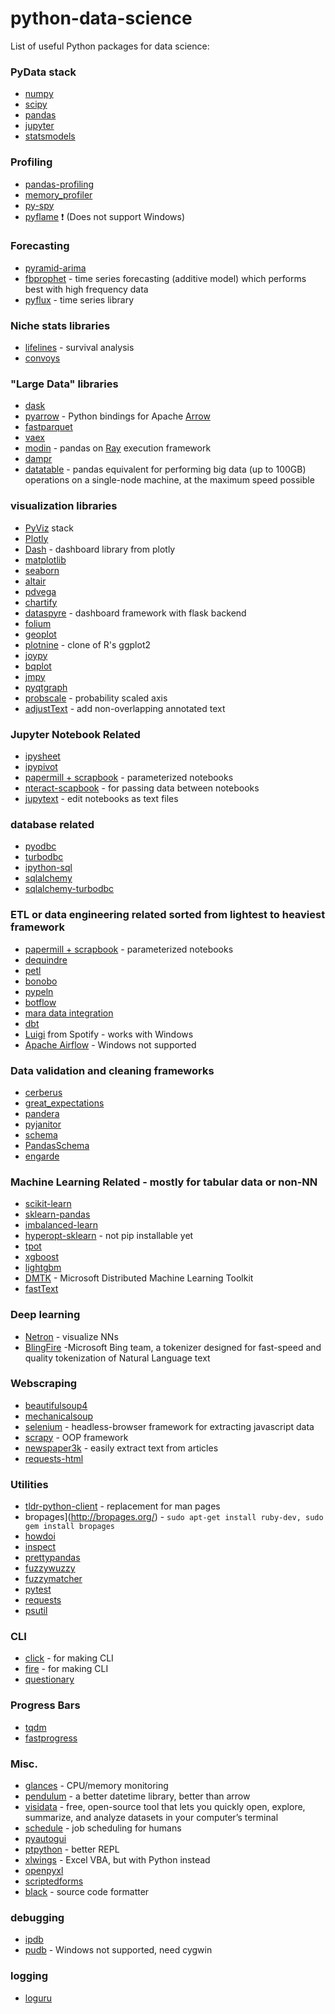 # python-data-science
List of useful Python packages for data science:

### PyData stack
- [numpy](http://www.numpy.org/)
- [scipy](https://docs.scipy.org/doc/scipy/reference/)
- [pandas](https://pandas.pydata.org/)
- [jupyter](https://jupyter.org/)
- [statsmodels](https://www.statsmodels.org/stable/index.html)

### Profiling
- [pandas-profiling](https://github.com/pandas-profiling/pandas-profiling)
- [memory_profiler](https://github.com/pythonprofilers/memory_profiler)
- [py-spy](https://github.com/benfred/py-spy/blob/master/README.md)
- [pyflame](https://github.com/uber/pyflame) ❗ (Does not support Windows)

### Forecasting
- [pyramid-arima](https://github.com/tgsmith61591/pyramid)
- [fbprophet](https://facebook.github.io/prophet/) - time series forecasting (additive model) which performs best with high frequency data
- [pyflux](https://github.com/RJT1990/pyflux) - time series library

### Niche stats libraries
- [lifelines](https://github.com/CamDavidsonPilon/lifelines) - survival analysis
- [convoys](https://better.engineering/convoys/)

### "Large Data" libraries
- [dask](https://dask.org/)
- [pyarrow](https://arrow.apache.org/) - Python bindings for Apache [Arrow](https://arrow.apache.org/)
- [fastparquet](https://github.com/dask/fastparquet)
- [vaex](https://github.com/maartenbreddels/vaex)
- [modin](https://github.com/modin-project/modin) - pandas on [Ray](https://ray-project.github.io/) execution framework
- [dampr](https://github.com/Refefer/Dampr)
- [datatable](https://github.com/h2oai/datatable) - pandas equivalent for performing big data (up to 100GB) operations on a single-node machine, at the maximum speed possible

### visualization libraries
- [PyViz](http://pyviz.org/) stack
- [Plotly](https://plot.ly/python/)
- [Dash](https://github.com/plotly/dash) - dashboard library from plotly
- [matplotlib](https://matplotlib.org/)
- [seaborn](https://seaborn.pydata.org/)
- [altair](https://github.com/justinbois/altair-catplot)
- [pdvega](https://github.com/altair-viz/pdvega)
- [chartify](https://github.com/spotify/chartify)
- [dataspyre](https://github.com/adamhajari/spyre) - dashboard framework with flask backend
- [folium](https://github.com/python-visualization/folium)
- [geoplot](https://github.com/ResidentMario/geoplot)
- [plotnine](https://github.com/has2k1/plotnine) - clone of R's ggplot2
- [joypy](https://github.com/sbebo/joypy)
- [bqplot](https://github.com/bloomberg/bqplot)
- [jmpy](https://github.com/beltashazzer/jmpy)
- [pyqtgraph](http://www.pyqtgraph.org/)
- [probscale](https://github.com/matplotlib/mpl-probscale) - probability scaled axis
- [adjustText](https://github.com/Phlya/adjustText) - add non-overlapping annotated text

### Jupyter Notebook Related
- [ipysheet](https://github.com/QuantStack/ipysheet)
- [ipypivot](https://github.com/PierreMarion23/ipypivot)
- [papermill + scrapbook](https://github.com/nteract/papermill) - parameterized notebooks
- [nteract-scapbook](https://github.com/nteract/scrapbook) - for passing data between notebooks
- [jupytext](https://github.com/mwouts/jupytext) - edit notebooks as text files

### database related
- [pyodbc](https://github.com/mkleehammer/pyodbc)
- [turbodbc](https://turbodbc.readthedocs.io/en/latest/)
- [ipython-sql](https://github.com/catherinedevlin/ipython-sql)
- [sqlalchemy](https://www.sqlalchemy.org/)
- [sqlalchemy-turbodbc](https://github.com/dirkjonker/sqlalchemy-turbodbc)

### ETL or data engineering related sorted from lightest to heaviest framework
- [papermill + scrapbook](https://github.com/nteract/papermill) - parameterized notebooks
- [dequindre](https://github.com/vogt4nick/dequindre)
- [petl](https://github.com/petl-developers/petl)
- [bonobo](https://www.bonobo-project.org/)
- [pypeln](https://github.com/cgarciae/pypeln/)
- [botflow](https://github.com/kkyon/botflow)
- [mara data integration](https://github.com/mara/data-integration)
- [dbt](https://www.getdbt.com/)
- [Luigi](https://github.com/spotify/luigi) from Spotify - works with Windows
- [Apache Airflow](https://airflow.apache.org/) - Windows not supported

### Data validation and cleaning frameworks
- [cerberus](https://github.com/pyeve/cerberus)
- [great_expectations](https://github.com/great-expectations/great_expectations)
- [pandera](https://github.com/cosmicBboy/pandera)
- [pyjanitor](https://pyjanitor.readthedocs.io/)
- [schema](https://github.com/keleshev/schema)
- [PandasSchema](https://github.com/TMiguelT/PandasSchema)
- [engarde](https://github.com/TomAugspurger/engarde)

### Machine Learning Related - mostly for tabular data or non-NN
- [scikit-learn](https://scikit-learn.org/stable/)
- [sklearn-pandas](https://github.com/scikit-learn-contrib/sklearn-pandas)
- [imbalanced-learn](https://github.com/scikit-learn-contrib/imbalanced-learn)
- [hyperopt-sklearn](https://github.com/hyperopt/hyperopt-sklearn) - not pip installable yet
- [tpot](https://github.com/EpistasisLab/tpot)
- [xgboost](https://xgboost.readthedocs.io/en/latest/)
- [lightgbm](https://github.com/Microsoft/LightGBM)
- [DMTK](http://www.dmtk.io/) - Microsoft Distributed Machine Learning Toolkit
- [fastText](https://fasttext.cc/)

### Deep learning
- [Netron](https://github.com/lutzroeder/Netron) - visualize NNs
- [BlingFire](https://github.com/Microsoft/BlingFire)  -Microsoft Bing team, a tokenizer designed for fast-speed and quality tokenization of Natural Language text

### Webscraping
- [beautifulsoup4](https://www.crummy.com/software/BeautifulSoup/bs4/doc/)
- [mechanicalsoup](https://mechanicalsoup.readthedocs.io/en/stable/)
- [selenium](https://www.seleniumhq.org/) - headless-browser framework for extracting javascript data
- [scrapy](https://scrapy.org/) - OOP framework
- [newspaper3k](https://newspaper.readthedocs.io) - easily extract text from articles
- [requests-html](https://github.com/kennethreitz/requests-html)

### Utilities
- [tldr-python-client](https://github.com/tldr-pages/tldr-python-client) - replacement for man pages
- bropages](http://bropages.org/) - 
```sudo apt-get install ruby-dev, sudo gem install bropages```
- [howdoi](https://github.com/gleitz/howdoi)
- [inspect](https://docs.python.org/3/library/inspect.html)
- [prettypandas](https://prettypandas.readthedocs.io/en/latest/)
- [fuzzywuzzy](https://github.com/seatgeek/fuzzywuzzy)
- [fuzzymatcher](https://github.com/RobinL/fuzzymatcher)
- [pytest](https://docs.pytest.org/en/latest/)
- [requests](http://docs.python-requests.org/en/master/)
- [psutil](https://github.com/giampaolo/psutil)

### CLI
- [click](https://click.palletsprojects.com/en/7.x/) - for making CLI
- [fire](https://github.com/google/python-fire) - for making CLI
- [questionary](https://github.com/tmbo/questionary)

### Progress Bars
- [tqdm](https://github.com/tqdm/tqdm)
- [fastprogress](https://github.com/fastai/fastprogress)

### Misc.
- [glances](https://nicolargo.github.io/glances/) - CPU/memory monitoring
- [pendulum](https://pendulum.eustace.io/) - a better datetime library, better than arrow
- [visidata](https://jsvine.github.io/intro-to-visidata/index.html) - free, open-source tool that lets you quickly open, explore, summarize, and analyze datasets in your computer’s terminal
- [schedule](https://github.com/dbader/schedule) - job scheduling for humans
- [pyautogui](https://pyautogui.readthedocs.io/en/latest/)
- [ptpython](https://github.com/prompt-toolkit/ptpython) - better REPL
- [xlwings](https://www.xlwings.org/) - Excel VBA, but with Python instead
- [openpyxl](https://openpyxl.readthedocs.io/en/stable/)
- [scriptedforms](https://github.com/SimonBiggs/scriptedforms)
- [black](https://github.com/ambv/black) - source code formatter

### debugging
- [ipdb](https://github.com/gotcha/ipdb)
- [pudb](https://github.com/inducer/pudb) - Windows not supported, need cygwin

### logging
- [loguru](https://github.com/Delgan/loguru)
